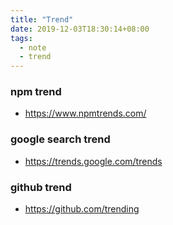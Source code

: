 ```yaml
---
title: "Trend"
date: 2019-12-03T18:30:14+08:00
tags: 
  - note
  - trend
---
```


### npm trend
- https://www.npmtrends.com/ 


### google search trend
- https://trends.google.com/trends

### github trend
- https://github.com/trending

